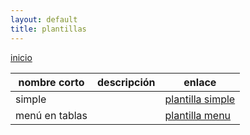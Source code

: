 ```yaml
---
layout: default
title: plantillas
---
```

[inicio](index.html)

| nombre corto   | descripción        |   enlace           |  
| ---------------| ------------------ | -------------------|  
| simple         |                    | [plantilla simple](plantillaSimple.html)|  
| menú en tablas |                    | [plantilla menu](plantillaMenu.html)|  
